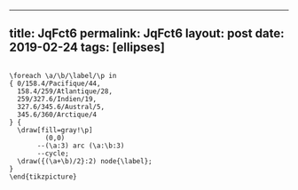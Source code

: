 ---
 title: JqFct6
 permalink: JqFct6
 layout: post
 date: 2019-02-24
 tags: [ellipses]
 ---

```latex\begin{tikzpicture}[very thin]

\foreach \a/\b/\label/\p in
{ 0/158.4/Pacifique/44,
  158.4/259/Atlantique/28,
  259/327.6/Indien/19,
  327.6/345.6/Austral/5,
  345.6/360/Arctique/4
} {
  \draw[fill=gray!\p]
         (0,0)
       --(\a:3) arc (\a:\b:3)
       --cycle;
  \draw({(\a+\b)/2}:2) node{\label};
}
\end{tikzpicture}
```